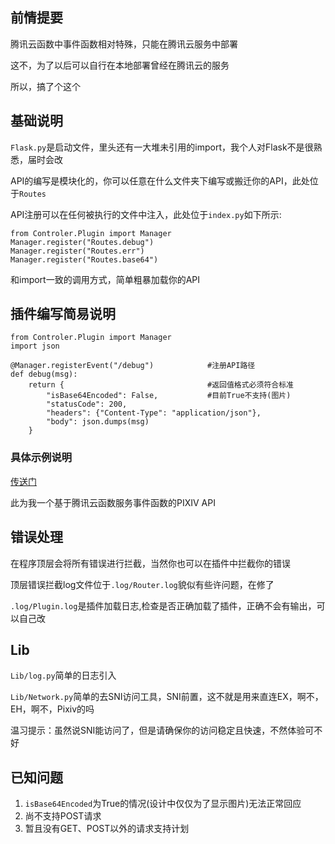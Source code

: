 ## 前情提要

腾讯云函数中事件函数相对特殊，只能在腾讯云服务中部署

这不，为了以后可以自行在本地部署曾经在腾讯云的服务

所以，搞了个这个

## 基础说明

`Flask.py`是启动文件，里头还有一大堆未引用的import，我个人对Flask不是很熟悉，届时会改

API的编写是模块化的，你可以任意在什么文件夹下编写或搬迁你的API，此处位于`Routes`

API注册可以在任何被执行的文件中注入，此处位于`index.py`如下所示:

```
from Controler.Plugin import Manager
Manager.register("Routes.debug")
Manager.register("Routes.err")
Manager.register("Routes.base64")
```

和import一致的调用方式，简单粗暴加载你的API

## 插件编写简易说明

```
from Controler.Plugin import Manager
import json

@Manager.registerEvent("/debug")            #注册API路径
def debug(msg):
    return {                                #返回值格式必须符合标准
        "isBase64Encoded": False,           #目前True不支持(图片)
        "statusCode": 200,
        "headers": {"Content-Type": "application/json"},
        "body": json.dumps(msg)
    }
```
### 具体示例说明

[传送门](https://github.com/Rcrwrate/Serverless2local/blob/PIXIV/README.md)

此为我一个基于腾讯云函数服务事件函数的PIXIV API

## 错误处理

在程序顶层会将所有错误进行拦截，当然你也可以在插件中拦截你的错误

顶层错误拦截log文件位于`.log/Router.log`貌似有些许问题，在修了

`.log/Plugin.log`是插件加载日志,检查是否正确加载了插件，正确不会有输出，可以自己改

## Lib

`Lib/log.py`简单的日志引入

`Lib/Network.py`简单的去SNI访问工具，SNI前置，这不就是用来直连EX，啊不，EH，啊不，Pixiv的吗

温习提示：虽然说SNI能访问了，但是请确保你的访问稳定且快速，不然体验可不好

## 已知问题

1. `isBase64Encoded`为True的情况(设计中仅仅为了显示图片)无法正常回应
2. 尚不支持POST请求
3. 暂且没有GET、POST以外的请求支持计划
